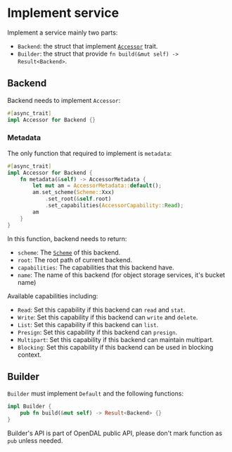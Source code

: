 # Implement service

Implement a service mainly two parts:

- `Backend`: the struct that implement [`Accessor`](/opendal/trait.Accessor.html) trait.
- `Builder`: the struct that provide `fn build(&mut self) -> Result<Backend>`.

## Backend

Backend needs to implement `Accessor`:

```rust
#[async_trait]
impl Accessor for Backend {}
```

### Metadata

The only function that required to implement is `metadata`:

```rust
#[async_trait]
impl Accessor for Backend {
    fn metadata(&self) -> AccessorMetadata {
        let mut am = AccessorMetadata::default();
        am.set_scheme(Scheme::Xxx)
            .set_root(&self.root)
            .set_capabilities(AccessorCapability::Read);
        am
    }
}
```

In this function, backend needs to return:

- `scheme`: The [`Scheme`](/opendal/enum.Scheme.html) of this backend.
- `root`: The root path of current backend.
- `capabilities`: The capabilities that this backend have.
- `name`: The name of this backend (for object storage services, it's bucket name)

Available capabilities including:

- `Read`: Set this capability if this backend can `read` and `stat`.
- `Write`: Set this capability if this backend can `write` and `delete`.
- `List`: Set this capability if this backend can `list`.
- `Presign`: Set this capability if this backend can `presign`.
- `Multipart`: Set this capability if this backend can maintain multipart.
- `Blocking`: Set this capability if this backend can be used in blocking context.

## Builder

`Builder` must implement `Default` and the following functions:

```rust
impl Builder {
    pub fn build(&mut self) -> Result<Backend> {}
}
```

Builder's API is part of OpenDAL public API, please don't mark function as `pub` unless needed.
